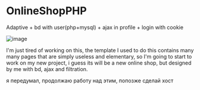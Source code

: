 # OnlineShopPHP

Adaptive + bd with user(php+mysql) + ajax in profile + login with cookie

![image](https://github.com/user-attachments/assets/cbb49372-afaa-48ea-b424-1b301e0b1f64)


I'm just tired of working on this, the template I used to do this contains many many pages that are simply useless and elementary, so I'm going to start to work on my new project, i guess its will be a new online shop, but designed by me with bd, ajax and filtration.

я передумал, продолжаю работу над этим, попозже сделай хост
